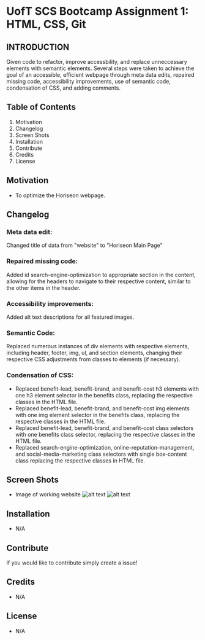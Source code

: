 # UofT SCS Bootcamp Assignment 1: HTML, CSS, Git

## INTRODUCTION
Given code to refactor, improve accessbility, and replace unneccessary elements with semantic elements.
Several steps were taken to achieve the goal of an accessible, efficient webpage through meta data edits, repaired missing code, accessibility improvements, use of semantic code, condensation of CSS, and adding comments.
## Table of Contents
1. Motivation
2. Changelog
3. Screen Shots
4. Installation
5. Contribute 
6. Credits
7. License 
## Motivation
- To optimize the Horiseon webpage.
## Changelog
### Meta data edit: 
Changed title of data from "website" to "Horiseon Main Page"
### Repaired missing code: 
Added id search-engine-optimization to appropriate section in the content, allowing for the headers to navigate to their respective content, similar to the other items in the header.
### Accessibility improvements: 
Added alt text descriptions for all featured images.
### Semantic Code: 
Replaced numerous instances of div elements with respective elements, including header, footer, img, ul, and section elements, changing their respective CSS adjustments from classes to elements (if necessary).
### Condensation of CSS:
- Replaced benefit-lead, benefit-brand, and benefit-cost h3 elements with one h3 element selector in the benefits class, replacing the respective classes in the HTML file.
- Replaced benefit-lead, benefit-brand, and benefit-cost img elements with one img element selector in the benefits class, replacing the respective classes in the HTML file.
- Replaced benefit-lead, benefit-brand, and benefit-cost class selectors with one benefits class selector, replacing the respective classes in the HTML file.
- Replaced search-engine-optimization, online-reputation-management, and social-media-marketing class selectors with single box-content class replacing the respective classes in HTML file.

## Screen Shots
- Image of working website 
![alt text](screenshot1.png)
![alt text](Screenshot2.png)
## Installation
- N/A
## Contribute
If you would like to contribute simply create a issue!
## Credits
- N/A
## License
- N/A